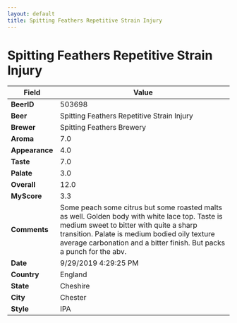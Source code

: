 ```yaml
---
layout: default
title: Spitting Feathers Repetitive Strain Injury
---
```


# Spitting Feathers Repetitive Strain Injury

| Field         | Value     |
|---------------|-----------|
| **BeerID** | 503698 |
| **Beer** | Spitting Feathers Repetitive Strain Injury |
| **Brewer** | Spitting Feathers Brewery |
| **Aroma** | 7.0 |
| **Appearance** | 4.0 |
| **Taste** | 7.0 |
| **Palate** | 3.0 |
| **Overall** | 12.0 |
| **MyScore** | 3.3 |
| **Comments** | Some peach some citrus but some roasted malts as well. Golden body with white lace top. Taste is medium sweet to bitter with quite a sharp transition. Palate is medium bodied oily texture average carbonation and a bitter finish. But packs a punch for the abv.  |
| **Date** | 9/29/2019 4:29:25 PM |
| **Country** | England |
| **State** | Cheshire |
| **City** | Chester |
| **Style** | IPA |
